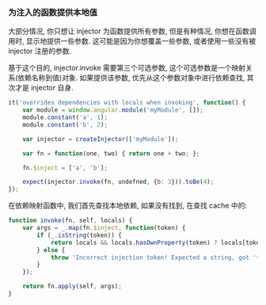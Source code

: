 ### 为注入的函数提供本地值

大部分情况, 你只想让 injector 为函数提供所有参数, 但是有种情况, 你想在函数调用时, 显示地提供一些参数. 这可能是因为你想覆盖一些参数, 或者使用一些没有被 injector 注册的参数.

基于这个目的, injector.invoke 需要第三个可选参数, 这个可选参数是一个映射关系(依赖名称到值)对象. 如果提供该参数, 优先从这个参数对象中进行依赖查找, 其次才是 injector 自身.

```js
it('overrides dependencies with locals when invoking', function() {
    var module = window.angular.module('myModule', []);
    module.constant('a', 1);
    module.constant('b', 2);

    var injector = createInjector(['myModule']);

    var fn = function(one, two) { return one + two; };

    fn.$inject = ['a', 'b'];

    expect(injector.invoke(fn, undefned, {b: 3})).toBe(4);
});
```

在依赖映射函数中, 我们首先查找本地依赖, 如果没有找到, 在查找 cache 中的:

```js
function invoke(fn, self, locals) {
    var args = _.map(fn.$inject, function(token) {
        if (_.isString(token)) {
            return locals && locals.hasOwnProperty(token) ? locals[token] : cache[token];
        } else {
            throw 'Incorrect injection token! Expected a string, got '+token;
        }
    });

    return fn.apply(self, args);
}
```
